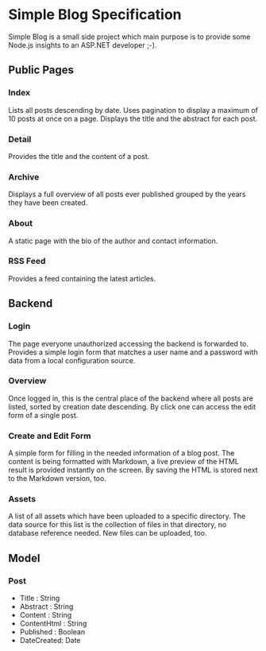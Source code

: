 # Simple Blog Specification

Simple Blog is a small side project which main purpose is to provide some Node.js insights to an ASP.NET developer ;-).

## Public Pages

### Index
Lists all posts descending by date. Uses pagination to display a maximum of 10 posts at once on a page. Displays the title and the abstract for each post.

### Detail
Provides the title and the content of a post.

### Archive
Displays a full overview of all posts ever published grouped by the years they have been created.

### About
A static page with the bio of the author and contact information.

### RSS Feed
Provides a feed containing the latest articles.

## Backend

### Login
The page everyone unauthorized accessing the backend is forwarded to. Provides a simple login form that matches a user name and a password with data from a local configuration source.

### Overview
Once logged in, this is the central place of the backend where all posts are listed, sorted by creation date descending. By click one can access the edit form of a single post.

### Create and Edit Form
A simple form for filling in the needed information of a blog post. The content is being formatted with Markdown, a live preview of the HTML result is provided instantly on the screen. By saving the HTML is stored next to the Markdown version, too.

### Assets
A list of all assets which have been uploaded to a specific directory. The data source for this list is the collection of files in that directory, no database reference needed. New files can be uploaded, too.

## Model

### Post
- Title : String
- Abstract : String
- Content : String
- ContentHtml : String
- Published : Boolean
- DateCreated: Date